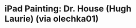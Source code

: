 <!--
id: 937728240
link: http://tumblr.atmos.org/post/937728240/ipad-painting-dr-house-hugh-laurie-via
slug: ipad-painting-dr-house-hugh-laurie-via
date: Wed Aug 11 2010 09:58:26 GMT-0700 (PDT)
publish: 2010-08-011
tags: 
title: iPad Painting: Dr. House (Hugh Laurie) (via olechka01)
-->


iPad Painting: Dr. House (Hugh Laurie) (via olechka01)
======================================================



